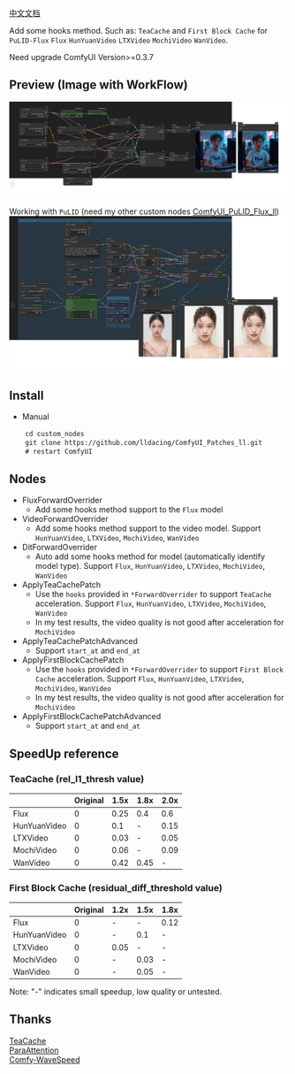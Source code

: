[中文文档](README_CN.md)

Add some hooks method. Such as: `TeaCache` and `First Block Cache` for `PuLID-Flux` `Flux` `HunYuanVideo` `LTXVideo` `MochiVideo` `WanVideo`.

Need upgrade ComfyUI Version>=0.3.7

## Preview (Image with WorkFlow)
![save api extended](example/workflow_base.png)

Working with `PuLID` (need my other custom nodes [ComfyUI_PuLID_Flux_ll](https://github.com/lldacing/ComfyUI_PuLID_Flux_ll))
![save api extended](example/PuLID_with_teacache.png)


## Install

- Manual
```shell
    cd custom_nodes
    git clone https://github.com/lldacing/ComfyUI_Patches_ll.git
    # restart ComfyUI
```

## Nodes
- FluxForwardOverrider
  - Add some hooks method support to the `Flux` model
- VideoForwardOverrider
  - Add some hooks method support to the video model. Support `HunYuanVideo`, `LTXVideo`, `MochiVideo`, `WanVideo`
- DitForwardOverrider
  - Auto add some hooks method for model (automatically identify model type). Support `Flux`, `HunYuanVideo`, `LTXVideo`, `MochiVideo`, `WanVideo`
- ApplyTeaCachePatch
  - Use the `hooks` provided in `*ForwardOverrider` to support `TeaCache` acceleration. Support `Flux`, `HunYuanVideo`, `LTXVideo`, `MochiVideo`, `WanVideo`
  - In my test results, the video quality is not good after acceleration for `MochiVideo`
- ApplyTeaCachePatchAdvanced
  - Support `start_at` and `end_at`
- ApplyFirstBlockCachePatch
  - Use the `hooks` provided in `*ForwardOverrider` to support `First Block Cache` acceleration. Support `Flux`, `HunYuanVideo`, `LTXVideo`, `MochiVideo`, `WanVideo`
  - In my test results, the video quality is not good after acceleration for `MochiVideo`
- ApplyFirstBlockCachePatchAdvanced
  - Support `start_at` and `end_at`

## SpeedUp reference
### TeaCache (rel_l1_thresh value)
|              | Original | 1.5x | 1.8x | 2.0x |
|--------------|----------|------|------|------|
| Flux         | 0        | 0.25 | 0.4  | 0.6  |
| HunYuanVideo | 0        | 0.1  | -    | 0.15 |
| LTXVideo     | 0        | 0.03 | -    | 0.05 |
| MochiVideo   | 0        | 0.06 | -    | 0.09 |
| WanVideo     | 0        | 0.42 | 0.45 | -    |

### First Block Cache (residual_diff_threshold value)
|              | Original | 1.2x | 1.5x | 1.8x |
|--------------|----------|------|------|------|
| Flux         | 0        | -    | -    | 0.12 |
| HunYuanVideo | 0        | -    | 0.1  | -    |
| LTXVideo     | 0        | 0.05 | -    | -    |
| MochiVideo   | 0        | -    | 0.03 | -    |
| WanVideo     | 0        | -    | 0.05 | -    |

Note: "-" indicates small speedup, low quality or untested.


## Thanks

[TeaCache](https://github.com/ali-vilab/TeaCache)  
[ParaAttention](https://github.com/chengzeyi/ParaAttention)  
[Comfy-WaveSpeed](https://github.com/chengzeyi/Comfy-WaveSpeed)
